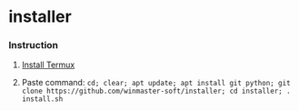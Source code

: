 # installer

### Instruction

1. [Install Termux](https://play.google.com/store/apps/details?id=com.termux)

2. Paste command:
` cd; clear; apt update; apt install git python; git clone https://github.com/winmaster-soft/installer; cd installer; . install.sh `
